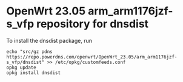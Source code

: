 OpenWrt 23.05 arm_arm1176jzf-s_vfp repository for dnsdist
========

To install the dnsdist package, run

```
echo "src/gz pdns https://repo.powerdns.com/openwrt/OpenWrt_23.05/arm_arm1176jzf-s_vfp/dnsdist" >> /etc/opkg/customfeeds.conf
opkg update
opkg install dnsdist
```
